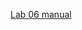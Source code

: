 [Lab 06 manual](https://ctihe-my.sharepoint.com/:b:/r/personal/garrickho_tutor_hkct_edu_hk/Documents/202209_03cit4057/lab/lab_06.00_0.pdf?csf=1&web=1&e=MtPA8v)
